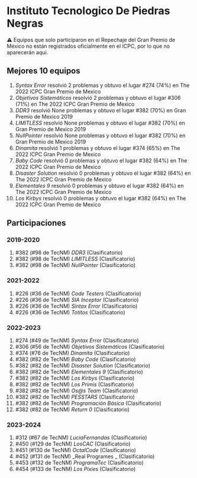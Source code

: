 # Instituto Tecnologico De Piedras Negras

:warning: Equipos que solo participaron en el Repechaje del Gran Premio de México no están registrados oficialmente en el ICPC, por lo que no aparecerán aquí.

## Mejores 10 equipos

1. _Syntax Error_ resolvió 2 problemas y obtuvo el lugar #274 (74%) en The 2022 ICPC Gran Premio de Mexico
1. _Objetivos Sistemáticos_ resolvió 2 problemas y obtuvo el lugar #306 (71%) en The 2022 ICPC Gran Premio de Mexico
1. _DDR3_ resolvió None problemas y obtuvo el lugar #382 (70%) en Gran Premio de Mexico 2019
1. _LIMITLESS_ resolvió None problemas y obtuvo el lugar #382 (70%) en Gran Premio de Mexico 2019
1. _NullPointer_ resolvió None problemas y obtuvo el lugar #382 (70%) en Gran Premio de Mexico 2019
1. _Dinamita_ resolvió 1 problemas y obtuvo el lugar #374 (65%) en The 2022 ICPC Gran Premio de Mexico
1. _Baby Code_ resolvió 0 problemas y obtuvo el lugar #382 (64%) en The 2022 ICPC Gran Premio de Mexico
1. _Disaster Solution_ resolvió 0 problemas y obtuvo el lugar #382 (64%) en The 2022 ICPC Gran Premio de Mexico
1. _Elementales 9_ resolvió 0 problemas y obtuvo el lugar #382 (64%) en The 2022 ICPC Gran Premio de Mexico
1. _Los Kirbys_ resolvió 0 problemas y obtuvo el lugar #382 (64%) en The 2022 ICPC Gran Premio de Mexico

## Participaciones

### 2019-2020

1. #382 (#98 de TecNM) _DDR3_ (Clasificatorio)
1. #382 (#98 de TecNM) _LIMITLESS_ (Clasificatorio)
1. #382 (#98 de TecNM) _NullPointer_ (Clasificatorio)

### 2021-2022

1. #226 (#36 de TecNM) _Code Testers_ (Clasificatorio)
1. #226 (#36 de TecNM) _SIA Inceptor_ (Clasificatorio)
1. #226 (#36 de TecNM) _Sintax Error_ (Clasificatorio)
1. #226 (#36 de TecNM) _Totitos_ (Clasificatorio)

### 2022-2023

1. #274 (#49 de TecNM) _Syntax Error_ (Clasificatorio)
1. #306 (#56 de TecNM) _Objetivos Sistemáticos_ (Clasificatorio)
1. #374 (#76 de TecNM) _Dinamita_ (Clasificatorio)
1. #382 (#82 de TecNM) _Baby Code_ (Clasificatorio)
1. #382 (#82 de TecNM) _Disaster Solution_ (Clasificatorio)
1. #382 (#82 de TecNM) _Elementales 9_ (Clasificatorio)
1. #382 (#82 de TecNM) _Los Kirbys_ (Clasificatorio)
1. #382 (#82 de TecNM) _Los Primis_ (Clasificatorio)
1. #382 (#82 de TecNM) _Os@s Team_ (Clasificatorio)
1. #382 (#82 de TecNM) _PESSTARS_ (Clasificatorio)
1. #382 (#82 de TecNM) _Programación Básica_ (Clasificatorio)
1. #382 (#82 de TecNM) _Return  0_ (Clasificatorio)

### 2023-2024

1. #312 (#67 de TecNM) _LuciaFernandas_ (Clasificatorio)
1. #450 (#129 de TecNM) _LosCAC_ (Clasificatorio)
1. #451 (#130 de TecNM) _OctalCode_ (Clasificatorio)
1. #452 (#131 de TecNM) _Real Programes _ (Clasificatorio)
1. #453 (#132 de TecNM) _ProgramaTec_ (Clasificatorio)
1. #454 (#133 de TecNM) _Los Pixies_ (Clasificatorio)



